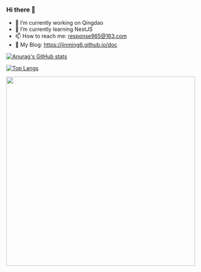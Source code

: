 ### Hi there 👋

- 🔭 I’m currently working on Qingdao
- 🌱 I’m currently learning NestJS
- 📫 How to reach me: response965@163.com
- 📖 My Blog: https://jinming6.github.io/doc

[![Anurag's GitHub stats](https://github-readme-stats.vercel.app/api?username=JinMing6&theme=transparent&card_width=500px)](https://github.com/anuraghazra/github-readme-stats)

[![Top Langs](https://github-readme-stats.vercel.app/api/top-langs/?username=JinMing6&theme=transparent&card_width=500px)](https://github.com/anuraghazra/github-readme-stats)

<img src="https://github.com/JinMing6/JinMing6/assets/57794614/a2eb77ab-02e6-42bd-873c-5bcfb39d340a" width="500px" />
